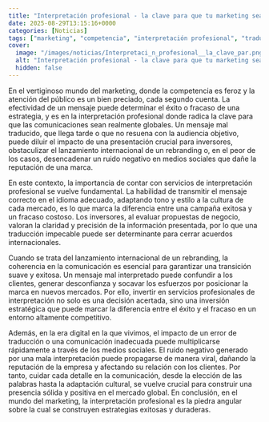 ```yaml
---
title: "Interpretación profesional - la clave para que tu marketing sea realmente global"
date: 2025-08-29T13:15:16+0000
categories: [Noticias]
tags: ["marketing", "competencia", "interpretación profesional", "traducción", "comunicación", "internacionalización", "servicios profesionales."]
cover:
  image: "/images/noticias/Interpretaci_n_profesional__la_clave_par.png"
  alt: "Interpretación profesional - la clave para que tu marketing sea realmente global"
  hidden: false
---
```


En el vertiginoso mundo del marketing, donde la competencia es feroz y la atención del público es un bien preciado, cada segundo cuenta. La efectividad de un mensaje puede determinar el éxito o fracaso de una estrategia, y es en la interpretación profesional donde radica la clave para que las comunicaciones sean realmente globales. Un mensaje mal traducido, que llega tarde o que no resuena con la audiencia objetivo, puede diluir el impacto de una presentación crucial para inversores, obstaculizar el lanzamiento internacional de un rebranding o, en el peor de los casos, desencadenar un ruido negativo en medios sociales que dañe la reputación de una marca.

En este contexto, la importancia de contar con servicios de interpretación profesional se vuelve fundamental. La habilidad de transmitir el mensaje correcto en el idioma adecuado, adaptando tono y estilo a la cultura de cada mercado, es lo que marca la diferencia entre una campaña exitosa y un fracaso costoso. Los inversores, al evaluar propuestas de negocio, valoran la claridad y precisión de la información presentada, por lo que una traducción impecable puede ser determinante para cerrar acuerdos internacionales.

Cuando se trata del lanzamiento internacional de un rebranding, la coherencia en la comunicación es esencial para garantizar una transición suave y exitosa. Un mensaje mal interpretado puede confundir a los clientes, generar desconfianza y socavar los esfuerzos por posicionar la marca en nuevos mercados. Por ello, invertir en servicios profesionales de interpretación no solo es una decisión acertada, sino una inversión estratégica que puede marcar la diferencia entre el éxito y el fracaso en un entorno altamente competitivo.

Además, en la era digital en la que vivimos, el impacto de un error de traducción o una comunicación inadecuada puede multiplicarse rápidamente a través de los medios sociales. El ruido negativo generado por una mala interpretación puede propagarse de manera viral, dañando la reputación de la empresa y afectando su relación con los clientes. Por tanto, cuidar cada detalle en la comunicación, desde la elección de las palabras hasta la adaptación cultural, se vuelve crucial para construir una presencia sólida y positiva en el mercado global. En conclusión, en el mundo del marketing, la interpretación profesional es la piedra angular sobre la cual se construyen estrategias exitosas y duraderas.
